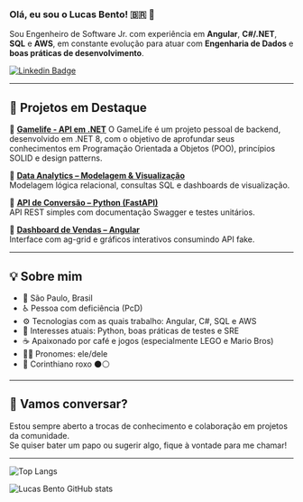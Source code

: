 ### Olá, eu sou o Lucas Bento! 🇧🇷 👋  

Sou Engenheiro de Software Jr. com experiência em **Angular**, **C#/.NET**, **SQL** e **AWS**, em constante evolução para atuar com **Engenharia de Dados** e **boas práticas de desenvolvimento**.  

[![ Linkedin Badge ](https://img.shields.io/badge/-Linkedin-blue?style=for-the-badge&logo=Linkedin&logoColor=white&link=https://github.com/lucasbtomaz)](https://www.linkedin.com/in/lucasbentotomaz)
<br>

---

## 🚀 Projetos em Destaque

🔹 [**Gamelife - API em .NET**](https://github.com/lucasbtomaz/gamelife-api)
O GameLife é um projeto pessoal de backend, desenvolvido em .NET 8, com o objetivo de aprofundar seus conhecimentos em Programação Orientada a Objetos (POO), princípios SOLID e design patterns.

🔹 [**Data Analytics – Modelagem & Visualização**](https://github.com/lucasbtomaz/data-analytics-modelagem-dados)  
Modelagem lógica relacional, consultas SQL e dashboards de visualização.

🔹 [**API de Conversão – Python (FastAPI)**](https://github.com/lucasbtomaz/python-api-conversao-temperatura)  
API REST simples com documentação Swagger e testes unitários.

🔹 [**Dashboard de Vendas – Angular**](https://github.com/lucasbtomaz/angular-dashboard-vendas)  
Interface com ag-grid e gráficos interativos consumindo API fake.

---

## 💡 Sobre mim

- 📍 São Paulo, Brasil
- ♿ Pessoa com deficiência (PcD)
- ⚙️ Tecnologias com as quais trabalho: Angular, C#, SQL e AWS
- 🧠 Interesses atuais: Python, boas práticas de testes e SRE
- ☕ Apaixonado por café e jogos (especialmente LEGO e Mario Bros)
- 🏳️‍🌈 Pronomes: ele/dele
- 🏴 Corinthiano roxo ⚫⚪

---
## 🤝 Vamos conversar?

Estou sempre aberto a trocas de conhecimento e colaboração em projetos da comunidade.  
Se quiser bater um papo ou sugerir algo, fique à vontade para me chamar!

---

![Top Langs](https://github-readme-stats.vercel.app/api/top-langs/?username=lucasbtomaz&layout=compact)

![Lucas Bento GitHub stats](https://github-readme-stats.vercel.app/api?username=lucasbtomaz&show_icons=true&theme=transparent)
